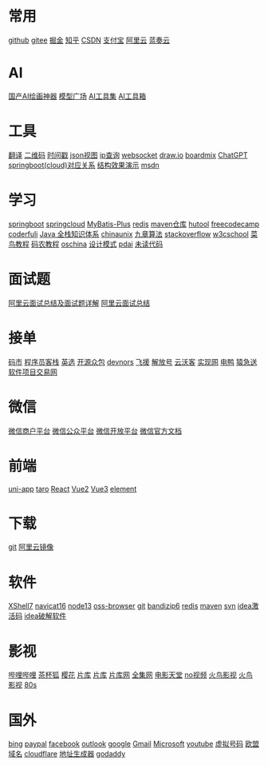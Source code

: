<h1>常用</h1>
<a href="https://github.com/" target="github" title ="github">github</a>
<a href="https://gitee.com/" target="gitee" title ="gitee">gitee</a>
<a href="https://juejin.cn" target="掘金" title ="掘金">掘金</a>
<a href="https://www.zhihu.com" target="知乎" title ="知乎">知乎</a>
<a href="https://www.csdn.net/" target="CSDN" title ="CSDN">CSDN</a>
<a href="https://open.alipay.com/" target="_blank" title ="支付宝">支付宝</a>
<a href="https://www.aliyun.com/" target="阿里云" title ="阿里云">阿里云</a>
<a href="https://www.lanzou.com/" target="蓝奏云" title ="蓝奏云">蓝奏云</a>
<h1>AI</h1>
<a href="https://www.rightbrain.art/" target="国产AI绘画神器" title ="国产AI绘画神器">国产AI绘画神器</a>
<a href="https://www.liblibai.com/" target="模型广场" title ="模型广场">模型广场</a>
<a href="https://ai-bot.cn/" target="AI工具集" title ="AI工具集">AI工具集</a>
<a href="https://www.aiodt.com/" target="AI工具箱" title ="AI工具箱">AI工具箱</a>

<h1>工具</h1>
<a href="http://nmt.youdao.com/" target="翻译" title ="翻译">翻译</a>
<a href="https://www.liantu.com/" target="二维码" title ="二维码">二维码</a>
<a href="https://tool.lu/timestamp" target="时间戳" title ="时间戳">时间戳</a>
<a href="https://www.bejson.com/explore/index_new/" target="json视图" title ="json视图">json视图</a>
<a href="https://ip.cn/" target="ip查询" title ="ip查询">ip查询</a>
<a href="http://www.wetools.com/websocket/" target="websocket" title ="websocket">websocket</a>
<a href="https://app.diagrams.net/" target="draw.io" title ="draw.io">draw.io</a>
<a href="https://boardmix.cn/app/my-space/" target="boardmix" title ="boardmix">boardmix</a>
<a href="https://chat.openai.com/" target="ChatGPT" title ="ChatGPT">ChatGPT</a>
<a href="https://start.spring.io/actuator/info" target="springboot（cloud）" title ="springboot（cloud）">springboot(cloud)对应关系</a>
<a href="https://www.cs.usfca.edu/~galles/visualization/Algorithms.html" target="结构效果演示" title ="结构效果演示">结构效果演示</a>
<a href="https://msdn.itellyou.cn/" target="msdn" title ="msdn">msdn</a>

<h1>学习</h1>
<a href="http://springboot.fun/" target="springboot" title ="springboot">springboot</a>
<a href="https://www.springcloud.cc/" target="springcloud-cn" title ="springcloud-cn">springcloud</a>
<a href="https://baomidou.com/pages/24112f/" target="MyBatis-Plus" title ="MyBatis-Plus">MyBatis-Plus</a>
<a href="http://redisdoc.com/" target="redis" title ="redis">redis</a>
<a href="https://mvnrepository.com/" target="maven仓库" title ="maven仓库">maven仓库</a>
<a href="https://www.hutool.cn/docs/#/" target="hutool" title ="hutool">hutool</a>
<a href="https://www.freecodecamp.org/chinese/" target="freecodecamp" title ="freecodecamp">freecodecamp</a>
<a href="https://www.coderfuli.com/#/home" target="coderfuli" title ="coderfuli">coderfuli</a>
<a href="https://www.pdai.tech/md/resource/tools.html" target="Java 全栈知识体系" title ="Java 全栈知识体系">Java 全栈知识体系</a>
<a href="http://www.chinaunix.net/" target="chinaunix" title ="chinaunix">chinaunix</a>
<a href="https://www.jiuzhang.com/" target="九章算法" title ="九章算法">九章算法</a>
<a href="https://stackoverflow.com/" target="stackoverflow" title ="stackoverflow">stackoverflow</a>
<a href="https://www.w3cschool.cn/indexold/" target="w3cschool" title ="w3cschool">w3cschool</a>
<a href="https://www.runoob.com/" target="菜鸟教程" title ="菜鸟教程">菜鸟教程</a>
<a href="http://www.manongjc.com/" target="码农教程" title ="码农教程">码农教程</a>
<a href="https://tool.oschina.net/apidocs/" target="oschina" title ="oschina">oschina</a>
<a href="http://c.biancheng.net/design_pattern/" target="设计模式" title ="设计模式">设计模式</a>
<a href="https://pdai.tech/" target="pdai" title ="pdai">pdai</a>
<a href="https://www.wdbyte.com/" target="未读代码" title ="未读代码">未读代码</a>
<h1>面试题</h1>
<a href="https://note.youdao.com/ynoteshare/index.html?id=c10ecc5535e673b3f7fa396e57866569&type=note&_time=1677825428941" target="阿里云面试总结及面试题详解" title ="阿里云面试总结及面试题详解">阿里云面试总结及面试题详解</a>
<a href="https://shimo.im/docs/LUYuXUGSX8wTOzY7/read" target="阿里云面试总结" title ="阿里云面试总结">阿里云面试总结</a>
<h1>接单</h1>
<a href="https://codemart.com/" target = "码市" title= "码市">码市</a>
<a href="https://www.proginn.com/" target = "程序员客栈" title= "程序员客栈">程序员客栈</a>
<a href="https://www.yingxuan.co/" target = "英选" title= "英选">英选</a>
<a href="https://zb.oschina.net/projects/list.html" target = "开源众包" title= "开源众包">开源众包</a>
<a href="https://devnors.org/" target = "devnors" title= "devnors">devnors</a>
<a href="https://www.freetalen.com/" target = "飞援" title= "飞援">飞援</a>
<a href="https://www.jfh.com/" target = "解放号" title= "解放号">解放号</a>
<a href="https://www.clouderwork.com/" target = "云沃客" title= "云沃客">云沃客</a>
<a href="https://shixian.com/" target = "实现网" title= "实现网">实现网</a>
<a href="https://eleduck.com/" target = "电鸭" title= "电鸭">电鸭</a>
<a href="https://www.yuanjisong.com/" target = "猿急送" title= "猿急送">猿急送</a>
<a href="https://www.sxsoft.com" target = "软件项目交易网" title= "软件项目交易网">软件项目交易网</a>
<h1>微信</h1>
<a href="https://pay.weixin.qq.com/index.php/core/home/login" target="微信商户平台" title ="微信商户平台">微信商户平台</a>
<a href="https://mp.weixin.qq.com/cgi-bin/home?t=home/index&lang=zh_CN&token=467946659" target="微信公众平台" title ="微信公众平台">微信公众平台</a>
<a href="https://open.weixin.qq.com/cgi-bin/frame?t=home/web_tmpl&lang=zh_CN" target="微信开放平台" title ="微信开放平台">微信开放平台</a>
<a href="https://developers.weixin.qq.com/miniprogram/dev/framework/" target="weixin" title ="weixin">微信官方文档</a>
<h1>前端</h1>
<a href="https://uniapp.dcloud.io/" target="uni-app" title ="uni-app">uni-app</a>
<a href="https://taro.jd.com/" target="taro" title ="taro">taro</a>
<a href="https://zh-hans.reactjs.org/" target="reactjs" title ="reactjs">React</a>
<a href="https://cn.vuejs.org/" target="Vue2" title ="Vue2">Vue2</a>
<a href="https://v3.cn.vuejs.org/" target="Vue3" title ="Vue3">Vue3</a>
<a href="https://element.eleme.cn/#/zh-CN" target="element" title ="element">element</a>
<h1>下载</h1>
<a href="https://registry.npmmirror.com/binary.html?path=git-for-windows/" target="git" title ="git">git</a>
<a href="https://developer.aliyun.com/mirror/" target="阿里云镜像" title ="阿里云镜像">阿里云镜像</a>
<h1>软件</h1>
<a href="https://wwi.lanzoup.com/ieMNH09umu1i" target="XShell7" title ="XShell7">XShell7</a>
<a href="https://wwi.lanzoup.com/imUkL0irrnij" target="navicat16" title ="navicat16">navicat16</a>
<a href="https://wwi.lanzoup.com/iy8C910mbr1i" target="node13" title ="node13">node13</a>
<a href="https://wwi.lanzoup.com/iF5fc10mbzej" target="oss-browser" title ="oss-browser">oss-browser</a>
<a href="https://wwi.lanzoup.com/iiqLw0zj55sd" target="git" title ="git">git</a>
<a href="https://wwi.lanzoup.com/iCVZF0zj4zwb" target="bandizip6" title ="bandizip6">bandizip6</a>
<a href="https://wwi.lanzoup.com/ip2AL0zki3yb" target="redis" title ="redis">redis</a>
<a href="https://wwi.lanzoup.com/iO9gT0zj54uj" target="maven" title ="maven">maven</a>
<a href="https://wwi.lanzoup.com/ilejj1180kij" target="svn" title ="svn">svn</a>
<a href="https://wwi.lanzoup.com/iDllz10me64d" target="idea激活码" title ="idea激活码">idea激活码</a>
<a href="https://wwi.lanzoup.com/i66ih10md5re" target="idea破解软件" title ="idea破解软件">idea破解软件</a>

<h1>影视</h1>
<a href="https://www.bilibili.com" target="哔哩哔哩" title ="哔哩哔哩">哔哩哔哩</a>
<a href="https://cupfox.app" target="茶杯狐" title ="茶杯狐">茶杯狐</a>
<a href="http://www.dmh8.com/" target="樱花" title ="樱花">樱花</a>
<a href="https://www.piaku.cc/" target="片库1" title ="片库">片库</a>
<a href="https://www.pkmp4.com/" target="片库2" title ="片库">片库</a>
<a href="https://www.471pk.com/" target="片库网" title ="片库网">片库网</a>
<a href="https://www.51doseo.com/" target="全集网" title ="">全集网</a>
<a href="https://www.loldytt.com/" target="电影天堂" title ="电影天堂">电影天堂</a>
<a href="https://www.novipnoad.com/" target="no视频" title ="no视频">no视频</a>
<a href="http://www.hnqzsy.net/" target="火鸟影视" title ="火鸟影视">火鸟影视</a>
<a href="http://www.hnqzsy.net/" target="火鸟影视" title ="火鸟影视">火鸟影视</a>
<a href="https://www.80s.tw/" target="80s" title ="80s">80s</a>

<h1>国外</h1>
<a href="https://www.bing.com/" target="bing" title ="bing">bing</a>
<a href="https://www.paypal.com/" target="paypal" title ="paypal">paypal</a>
<a href="https://www.facebook.com/" target="facebook" title ="facebook">facebook</a>
<a href="https://outlook.live.com/mail/0/" target="outlook" title ="outlook">outlook</a>
<a href="https://www.google.com/" target="google" title ="google">google</a>
<a href="https://mail.google.com/mail/u/0/#inbox" target="Gmail" title ="Gmail">Gmail</a>
<a href="https://login.microsoftonline.com/" target="Microsoft" title ="Microsoft">Microsoft</a>
<a href="https://www.youtube.com/" target="youtube" title ="youtube">youtube</a>
<a href="https://sms-activate.org/" target="虚拟号码" title ="虚拟号码">虚拟号码</a>
<a href="https://nic.eu.org/" target="欧盟域名" title ="欧盟域名">欧盟域名</a>
<a href="https://www.cloudflare.com/zh-cn/" target="cloudflare" title ="cloudflare">cloudflare</a>
<a href="https://www.meiguodizhi.com/" target="地址生成器" title ="地址生成器">地址生成器</a>
<a href="https://www.godaddy.com/en-sg" target="godaddy" title ="godaddy">godaddy</a>
